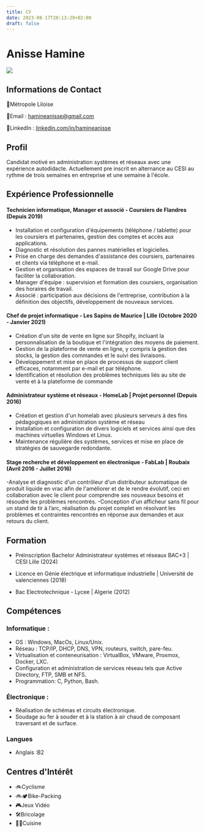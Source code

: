 ```yaml
---
title: CV
date: 2023-08-17T20:13:29+02:00
draft: false
---
```



# Anisse Hamine
![](/CV/Photo.jpeg)


## Informations de Contact

📍Métropole Liloise

📧Email : [hamineanisse@gmail.com](mailto:hamineanisse@gmail.com)

🔗LinkedIn : [linkedin.com/in/hamineanisse](https://www.linkedin.com/in/hamineanisse/)

## Profil
Candidat motivé en administration systèmes et réseaux avec une expérience
autodidacte. Actuellement pre inscrit en alternance au CESI au rythme de trois
semaines en entreprise et une semaine à l'école.

## Expérience Professionnelle
#### Technicien informatique, Manager et associé - Coursiers de Flandres (Depuis 2019)
- Installation et configuration d'équipements (téléphone / tablette) pour les
coursiers et partenaires, gestion des comptes et accès aux applications.
- Diagnostic et résolution des pannes matérielles et logicielles.
- Prise en charge des demandes d'assistance des coursiers, partenaires et
clients via téléphone et e-mail.
- Gestion et organisation des espaces de travail sur Google Drive pour
faciliter la collaboration.
- Manager d'équipe : supervision et formation des coursiers, organisation
des horaires de travail.
- Associé : participation aux décisions de l'entreprise, contribution à la
définition des objectifs, développement de nouveaux services.


#### Chef de projet informatique - Les Sapins de Maurice | Lille (Octobre 2020 - Janvier 2021)
- Création d'un site de vente en ligne sur Shopify, incluant la personnalisation
de la boutique et l'intégration des moyens de paiement.
- Gestion de la plateforme de vente en ligne, y compris la gestion des
stocks, la gestion des commandes et le suivi des livraisons.
- Développement et mise en place de processus de support client efficaces,
notamment par e-mail et par téléphone.
- Identification et résolution des problèmes techniques liés au site de vente
et à la plateforme de commande

#### Administrateur système et réseaux - HomeLab | Projet personnel (Depuis 2016)
- Création et gestion d'un homelab avec plusieurs serveurs à des fins
pédagogiques en administration système et réseau
- Installation et configuration de divers logiciels et services ainsi que des
machines virtuelles Windows et Linux.
- Maintenance régulière des systèmes, services et mise en place de
stratégies de sauvegarde redondante.


#### Stage recherche et développement en électronique - FabLab | Roubaix (Avril 2016 - Juillet 2016)
-Analyse et diagnostic d'un contrôleur d'un distributeur automatique de
produit liquide en vrac afin de l'améliorer et de le rendre évolutif, ceci en
collaboration avec le client pour comprendre ses nouveaux besoins et
résoudre les problèmes rencontrés.
-Conception d'un afficheur sans fil pour un stand de tir à l’arc, réalisation du
projet complet en résolvant les problèmes et contraintes rencontrés en
réponse aux demandes et aux retours du client.

## Formation
- Préinscription Bachelor Administrateur systèmes et réseaux BAC+3 | CESI Lille (2024)

- Licence en Génie électrique et informatique industrielle | Université de valenciennes (2018)

- Bac Electrotechnique - Lycee | Algerie (2012)

## Compétences
### Informatique : 
  - OS : Windows, MacOs, Linux/Unix.
  - Réseau : TCP/IP, DHCP, DNS, VPN, routeurs, switch, pare-feu.
  - Virtualisation et conteneurisation : VirtualBox, VMware, Proxmox, Docker, LXC.
  - Configuration et administration de services réseau tels que Active Directory, FTP, SMB et NFS.
  - Programmation: C, Python, Bash.
### Électronique : 
  - Réalisation de schémas et circuits électronique.
  - Soudage au fer à souder et à la station à air chaud de composant traversant et de surface.
### Langues
- Anglais :B2



## Centres d'Intérêt
- 🚲Cyclisme
- 🚲🏕Bike-Packing
- 🎮Jeux Vidéo
- 🛠Bricolage
- 👨‍🍳Cuisine
